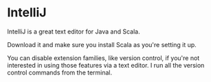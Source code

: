 # IntelliJ

IntelliJ is a great text editor for Java and Scala.

Download it and make sure you install Scala as you're setting it up.

You can disable extension families, like version control, if you're not interested in using those features via a text editor.  I run all the version control commands from the terminal.